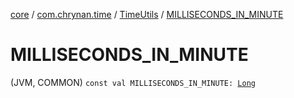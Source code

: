 [core](../../index.md) / [com.chrynan.time](../index.md) / [TimeUtils](index.md) / [MILLISECONDS_IN_MINUTE](./-m-i-l-l-i-s-e-c-o-n-d-s_-i-n_-m-i-n-u-t-e.md)

# MILLISECONDS_IN_MINUTE

(JVM, COMMON) `const val MILLISECONDS_IN_MINUTE: `[`Long`](https://kotlinlang.org/api/latest/jvm/stdlib/kotlin/-long/index.html)
